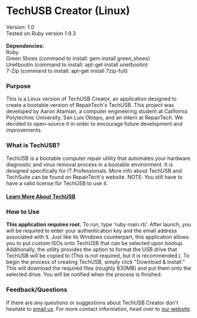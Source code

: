 TechUSB Creator (Linux)
=====================
Version: 1.0<br/>
Tested on Ruby version 1.9.3
<br/><br/>
<b>Dependencies:</b><br/>
Ruby<br/>
Green Shoes (command to install: gem install green_shoes)<br>
Unetbootin (command to install: apt-get install unetbootin)<br/>
7-Zip (command to install: apt-get install 7zip-full)<br/>
<h3>Purpose</h3>
<p>This is a Linux version of TechUSB Creator, an application designed to create a bootable version of RepairTech's TechUSB. This project was developed by Aaron Atamian, a computer engineering student at California Polytechnic University, San Luis Obispo, and an intern at RepairTech. We decided to open-source it in order to encourage future development and improvements.</p>
<h3>What is TechUSB?</h3>
<p>
TechUSB is a bootable computer repair utility that automates your hardware diagnostic and virus removal process in a bootable environment. It is designed specifically for IT Professionals. More info about TechUSB and TechSuite can be found on RepairTech's website. NOTE: You still have to have a valid license for TechUSB to use it.</p>
<h4><a href="https://repairtechsolutions.com">Learn More About TechUSB</a></h4>
<h3>How to Use</h3>
<p> <b>This application requires root.</b> To run, type 'ruby main.rb'. After launch, you will be required to enter your authentication key and the email address associated with it. Just like its Windows counterpart, this application allows you to put custom ISOs onto TechUSB that can be selected upon bootup. Additionally, the utility provides the option to format the USB drive that TechUSB will be copied to (This is not required, but it is recommended.). To begin the process of creating TechUSB, simply click "Download & Install." This will download the required files (roughly 830MB) and put them onto the selected drive. You will be notified when the process is finished.</p>
<h3>Feedback/Questions</h3>
<p> If there are any questions or suggestions about TechUSB Creator don't hesitate to <a href="mailto:support@repairtechsolutions.com">email us</a>. For more contact information, head over to <a href="https://repairtechsolutions.com/Company/ContactUs">our website</a>.</p>
<br/><br/>
